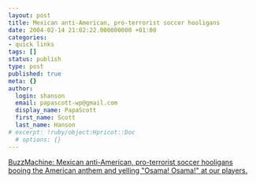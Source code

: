 ```yaml
---
layout: post
title: Mexican anti-American, pro-terrorist soccer hooligans
date: 2004-02-14 21:02:22.000000000 +01:00
categories:
- quick links
tags: []
status: publish
type: post
published: true
meta: {}
author:
  login: shanson
  email: papascott-wp@gmail.com
  display_name: PapaScott
  first_name: Scott
  last_name: Hanson
# excerpt: !ruby/object:Hpricot::Doc
  # options: {}
---
```

<p><a title="Sounds tamer than a Celtic-Rangers match to me" href="http://www.buzzmachine.com/archives/2004_02.html#006241">BuzzMachine: Mexican anti-American, pro-terrorist soccer hooligans booing the American anthem and yelling "Osama! Osama!" at our players.</a></p>
